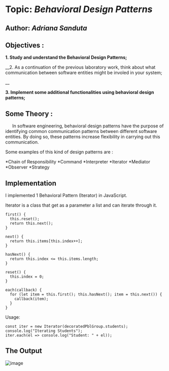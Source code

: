 # Topic: *Behavioral Design Patterns*

## Author: *Adriana Sanduta*

## Objectives :

__1. Study and understand the Behavioral Design Patterns;__

__2. As a continuation of the previous laboratory work, think about what communication between software entities might be involed in your system;
  
__

__3. Implement some additional functionalities using behavioral design patterns;__

## Some Theory :

    In software engineering, behavioral design patterns have the purpose of identifying common communication patterns between different software entities. By doing so, these patterns increase flexibility in carrying out this communication.

Some examples of this kind of design patterns are :

   *Chain of Responsibility
   *Command
   *Interpreter
   *Iterator
   *Mediator
   *Observer
   *Strategy
  

## Implementation 

I implemented 1 Behavioral Pattern (Iterator) in JavaScript.


Iterator is a class that get as a parameter a list and can iterate through it.


```
first() {
  this.reset();
  return this.next();
}

next() {
  return this.items[this.index++];
}

hasNext() {
  return this.index <= this.items.length;
}

reset() {
  this.index = 0;
}

each(callback) {
  for (let item = this.first(); this.hasNext(); item = this.next()) {
    callback(item);
  }
}
```
Usage:

```
const iter = new Iterator(decoratedPblGroup.students);
console.log("Iterating Students");
iter.each(el => console.log("Student: " + el));
```


## The Output

![image](https://user-images.githubusercontent.com/56167303/101170930-cb84fb80-3647-11eb-8f60-ed2f9918308e.png)

